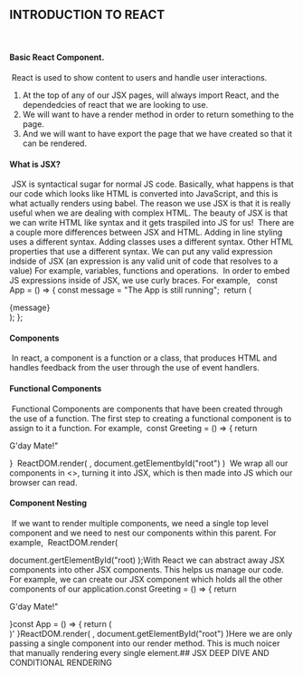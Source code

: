 ## INTRODUCTION TO REACT
​
#### Basic React Component. 
​
React is used to show content to users and handle user interactions. 
​
1. At the top of any of our JSX pages, will always import React, and the dependedcies of react that we are looking to use. 
2. We will want to have a render method in order to return something to the page. 
3. And we will want to have export the page that we have created so that it can be rendered. 
​
#### What is JSX? 
​
JSX is syntactical sugar for normal JS code. Basically, what happens is that our code which looks like HTML is converted into JavaScript, and this is what actually renders using babel. The reason we use JSX is that it is really useful when we are dealing with complex HTML. The beauty of JSX is that we can write HTML like syntax and it gets traspiled into JS for us! 
​
There are a couple more differences  between JSX and HTML. Adding in line styling uses a different syntax. Adding classes uses a different syntax. Other HTML properties that use a different syntax. We can put any valid expression indside of JSX (an expression is any valid unit of code that resolves to a value) For example, variables, functions and operations.
​
In order to embed JS expressions inside of JSX, we use curly braces. For example, 
​
​
const App = () => { 
  const message = "The App is still running";
​
  return (
      <div>
        {message}
      </div>
  );
};
​
#### Components
​
In react, a component is a function or a class, that produces HTML and handles feedback from the user through the use of event handlers. 
​
#### Functional Components
​
Functional Components are components that have been created through the use of a function. The first step to creating a functional component is to assign to it a function. For example, 
​
const Greeting = () => {
    return <p> G'day Mate!" </p>
}
​
ReactDOM.render(
    <Greeting />, 
    document.getElementbyId("root")
)
​
We wrap all our components in <>, turning it into JSX, which is then made into JS which our browser can read. 
​
#### Component Nesting 
​
If we want to render multiple components, we need a single top level component and we need to nest our components within this parent. For example, 
​
ReactDOM.render(
<div> 
    <Greeting />
    <Greeting />
    <Greeting />   
</div>
document.gertElementById("root)
);
​
With React we can abstract away JSX components into other JSX components. This helps us manage our code. For example, we can create our JSX component which holds all the other components of our application. 
​
const Greeting = () => {
    return <p> G'day Mate!" </p>
}
​
const App = () => { 
    return (
    <div>
        <Greeting />
        <Greeting />
        <Greeting />
    </div>
    )'
}
​
ReactDOM.render(
    <App />, 
    document.getElementById("root")
)
​
Here we are only passing a single component into our render method. This is much noicer that manually rendering every single element.
​
## JSX DEEP DIVE AND CONDITIONAL RENDERING 